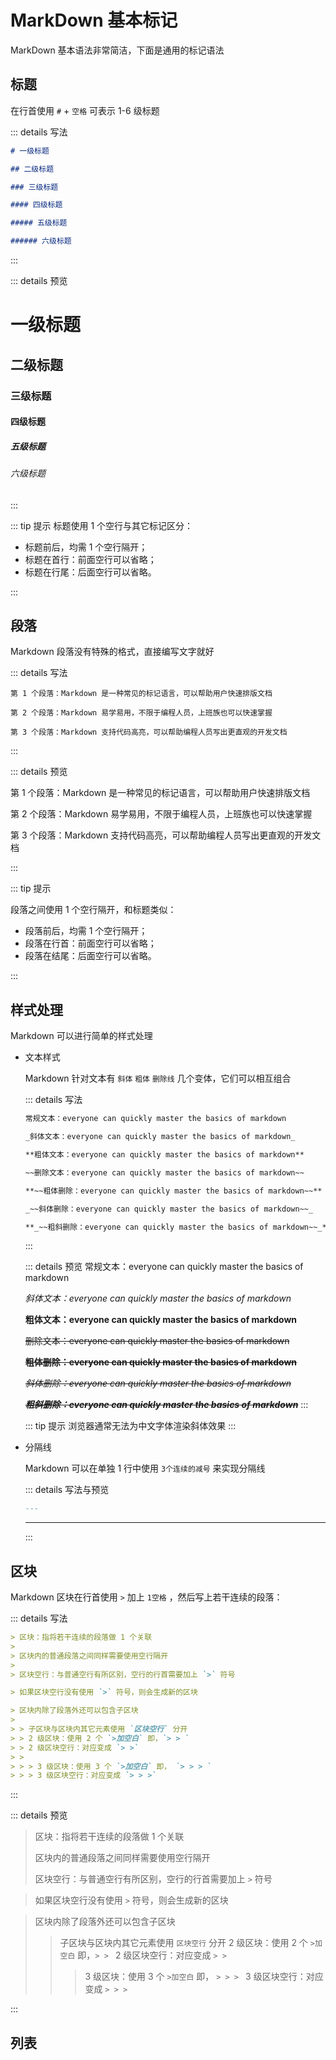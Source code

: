 # MarkDown 基本标记

MarkDown 基本语法非常简洁，下面是通用的标记语法

## 标题

在行首使用 `#` + `空格` 可表示 1-6 级标题

::: details 写法

```md
# 一级标题

## 二级标题

### 三级标题

#### 四级标题

##### 五级标题

###### 六级标题
```

:::

::: details 预览

<h1>一级标题</h1>
<h2>二级标题</h2>
<h3>三级标题</h3>
<h4>四级标题</h4>
<h5>五级标题</h5>
<h6>六级标题</h6>

:::

::: tip 提示
标题使用 1 个空行与其它标记区分：

-   标题前后，均需 1 个空行隔开；
-   标题在首行：前面空行可以省略；
-   标题在行尾：后面空行可以省略。

:::

## 段落

Markdown 段落没有特殊的格式，直接编写文字就好

::: details 写法

```md{3}
第 1 个段落：Markdown 是一种常见的标记语言，可以帮助用户快速排版文档

第 2 个段落：Markdown 易学易用，不限于编程人员，上班族也可以快速掌握

第 3 个段落：Markdown 支持代码高亮，可以帮助编程人员写出更直观的开发文档
```

:::

::: details 预览

第 1 个段落：Markdown 是一种常见的标记语言，可以帮助用户快速排版文档

第 2 个段落：Markdown 易学易用，不限于编程人员，上班族也可以快速掌握

第 3 个段落：Markdown 支持代码高亮，可以帮助编程人员写出更直观的开发文档

:::

::: tip 提示

段落之间使用 1 个空行隔开，和标题类似：

-   段落前后，均需 1 个空行隔开；
-   段落在行首：前面空行可以省略；
-   段落在结尾：后面空行可以省略。

:::

## 样式处理

Markdown 可以进行简单的样式处理

-   文本样式

    Markdown 针对文本有 `斜体` `粗体` `删除线` 几个变体，它们可以相互组合

    ::: details 写法

    ```md
    常规文本：everyone can quickly master the basics of markdown

    _斜体文本：everyone can quickly master the basics of markdown_

    **粗体文本：everyone can quickly master the basics of markdown**

    ~~删除文本：everyone can quickly master the basics of markdown~~

    **~~粗体删除：everyone can quickly master the basics of markdown~~**

    _~~斜体删除：everyone can quickly master the basics of markdown~~_

    **_~~粗斜删除：everyone can quickly master the basics of markdown~~_**
    ```

    :::

    ::: details 预览
    常规文本：everyone can quickly master the basics of markdown

    _斜体文本：everyone can quickly master the basics of markdown_

    **粗体文本：everyone can quickly master the basics of markdown**

    ~~删除文本：everyone can quickly master the basics of markdown~~

    **~~粗体删除：everyone can quickly master the basics of markdown~~**

    _~~斜体删除：everyone can quickly master the basics of markdown~~_

    **_~~粗斜删除：everyone can quickly master the basics of markdown~~_**
    :::

    ::: tip 提示
    浏览器通常无法为中文字体渲染斜体效果
    :::

-   分隔线

    Markdown 可以在单独 1 行中使用 `3个连续的减号` 来实现分隔线

    ::: details 写法与预览

    ```md
    ---
    ```

    ***

    :::

## 区块

Markdown 区块在行首使用 `>` 加上 `1空格` ，然后写上若干连续的段落：

::: details 写法

```md
> 区块：指将若干连续的段落做 1 个关联
>
> 区块内的普通段落之间同样需要使用空行隔开
>
> 区块空行：与普通空行有所区别，空行的行首需要加上 `>` 符号

> 如果区块空行没有使用 `>` 符号，则会生成新的区块

> 区块内除了段落外还可以包含子区块
>
> > 子区块与区块内其它元素使用 `区块空行` 分开
> > 2 级区块：使用 2 个 `>加空白` 即，`> > `
> > 2 级区块空行：对应变成 `> >`
> >
> > > 3 级区块：使用 3 个 `>加空白` 即， `> > > `
> > > 3 级区块空行：对应变成 `> > >`
```

:::

::: details 预览

> 区块：指将若干连续的段落做 1 个关联
>
> 区块内的普通段落之间同样需要使用空行隔开
>
> 区块空行：与普通空行有所区别，空行的行首需要加上 `>` 符号

> 如果区块空行没有使用 `>` 符号，则会生成新的区块

> 区块内除了段落外还可以包含子区块
>
> > 子区块与区块内其它元素使用 `区块空行` 分开
> > 2 级区块：使用 2 个 `>加空白` 即，`> > `
> > 2 级区块空行：对应变成 `> >`
> >
> > > 3 级区块：使用 3 个 `>加空白` 即， `> > > `
> > > 3 级区块空行：对应变成 `> > >`

:::

## 列表
